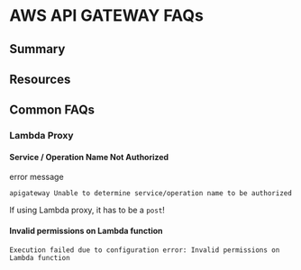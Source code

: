 # AWS API GATEWAY FAQs

## Summary

## Resources

## Common FAQs

### Lambda Proxy

#### Service / Operation Name Not Authorized

error message

```
apigateway Unable to determine service/operation name to be authorized
```

If using Lambda proxy, it has to be a `post`!

#### Invalid permissions on Lambda function

```
Execution failed due to configuration error: Invalid permissions on Lambda function
```
